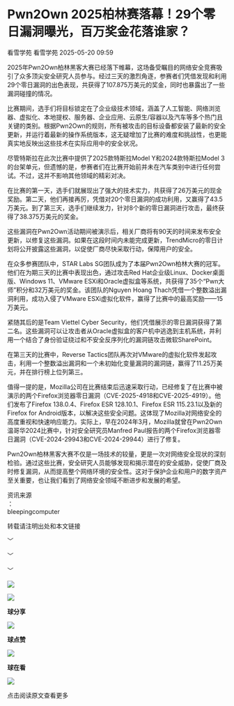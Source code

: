 #  Pwn2Own 2025柏林赛落幕！29个零日漏洞曝光，百万奖金花落谁家？   
看雪学苑  看雪学苑   2025-05-20 09:59  
  
2025年Pwn2Own柏林黑客大赛已经落下帷幕，这场备受瞩目的网络安全竞赛吸引了众多顶尖安全研究人员参与。经过三天的激烈角逐，参赛者们凭借发现和利用29个零日漏洞的出色表现，共获得了107.875万美元的奖金，同时也暴露出了一些漏洞碰撞的情况。  
  
  
比赛期间，选手们将目标锁定在了企业级技术领域，涵盖了人工智能、网络浏览器、虚拟化、本地提权、服务器、企业应用、云原生/容器以及汽车等多个热门且关键的类别。根据Pwn2Own的规则，所有被攻击的目标设备都安装了最新的安全更新，并运行着最新的操作系统版本，这无疑增加了比赛的难度和挑战性，也更能真实地反映出这些技术在实际应用中的安全状况。  
  
  
尽管特斯拉在此次比赛中提供了2025款特斯拉Model Y和2024款特斯拉Model 3的台架单元，但遗憾的是，参赛者们在比赛开始前并未在汽车类别中进行任何尝试。不过，这并不影响其他领域的精彩对决。  
  
  
在比赛的第一天，选手们就展现出了强大的技术实力，共获得了26万美元的现金奖励。第二天，他们再接再厉，凭借对20个零日漏洞的成功利用，又赢得了43.5万美元。到了第三天，选手们继续发力，针对8个新的零日漏洞进行攻击，最终获得了38.375万美元的奖金。  
  
  
这些漏洞在Pwn2Own活动期间被演示后，相关厂商将有90天的时间来发布安全更新，以修复这些漏洞。如果在这段时间内未能完成更新，TrendMicro的零日计划将公开披露这些漏洞，以促使厂商尽快采取行动，保障用户的安全。  
  
  
在众多参赛团队中，STAR Labs SG团队成为了本届Pwn2Own柏林大赛的冠军。他们在为期三天的比赛中表现出色，通过攻击Red Hat企业级Linux、Docker桌面版、Windows 11、VMware ESXi和Oracle虚拟盒等系统，共获得了35个“Pwn大师”积分和32万美元的奖金。该团队的Nguyen Hoang Thach凭借一个整数溢出漏洞利用，成功入侵了VMware ESXi虚拟化软件，赢得了比赛中的最高奖励——15万美元。  
  
  
紧随其后的是Team Viettel Cyber Security，他们凭借展示的零日漏洞获得了第二名。这些漏洞可以让攻击者从Oracle虚拟盒的客户机中逃逸到主机系统，并利用一个结合了身份验证绕过和不安全反序列化的漏洞链攻击微软SharePoint。  
  
  
在第三天的比赛中，Reverse Tactics团队再次对VMware的虚拟化软件发起攻击，利用一个整数溢出漏洞和一个未初始化变量漏洞的漏洞链，赢得了11.25万美元，并在排行榜上位列第三。  
  
  
值得一提的是，Mozilla公司在比赛结束后迅速采取行动，已经修复了在比赛中被演示的两个Firefox浏览器零日漏洞（CVE-2025-4918和CVE-2025-4919）。他们发布了Firefox 138.0.4、Firefox ESR 128.10.1、Firefox ESR 115.23.1以及新的Firefox for Android版本，以解决这些安全问题。这体现了Mozilla对网络安全的高度重视和快速响应能力。实际上，早在2024年3月，Mozilla就曾在Pwn2Own温哥华2024比赛中，针对安全研究员Manfred Paul报告的两个Firefox浏览器零日漏洞（CVE-2024-29943和CVE-2024-29944）进行了修复。  
  
  
Pwn2Own柏林黑客大赛不仅是一场技术的较量，更是一次对网络安全现状的深刻检验。通过这些比赛，安全研究人员能够发现和揭示潜在的安全威胁，促使厂商及时修复漏洞，从而提高整个网络环境的安全性。这对于保护企业和用户的数字资产至关重要，也让我们看到了网络安全领域不断进步和发展的希望。  
  
  
  
  
资讯来源  
：  
bleepingcomputer  
  
转载请注明出处和本文链接  
  
  
  
﹀  
  
﹀  
  
﹀  
  
  
![](https://mmbiz.qpic.cn/mmbiz_jpg/Uia4617poZXP96fGaMPXib13V1bJ52yHq9ycD9Zv3WhiaRb2rKV6wghrNa4VyFR2wibBVNfZt3M5IuUiauQGHvxhQrA/640?wx_fmt=jpeg "")  
  
  
![](https://mmbiz.qpic.cn/sz_mmbiz_gif/1UG7KPNHN8Fjcl6q2ORwibt8PXPU5bLibE1yC1VFg5b1Fw8RncvZh2CWWiazpL6gPXp0lXED2x1ODLVNicsagibuxRw/640?wx_fmt=gif&from=appmsg "")  
  
**球分享**  
  
![](https://mmbiz.qpic.cn/sz_mmbiz_gif/1UG7KPNHN8Fjcl6q2ORwibt8PXPU5bLibE1yC1VFg5b1Fw8RncvZh2CWWiazpL6gPXp0lXED2x1ODLVNicsagibuxRw/640?wx_fmt=gif&from=appmsg "")  
  
**球点赞**  
  
![](https://mmbiz.qpic.cn/sz_mmbiz_gif/1UG7KPNHN8Fjcl6q2ORwibt8PXPU5bLibE1yC1VFg5b1Fw8RncvZh2CWWiazpL6gPXp0lXED2x1ODLVNicsagibuxRw/640?wx_fmt=gif&from=appmsg "")  
  
**球在看**  
  
  
![](https://mmbiz.qpic.cn/sz_mmbiz_gif/1UG7KPNHN8Fjcl6q2ORwibt8PXPU5bLibExiboJzOiafqGLvlOkrmU6NIr3qSr7ibpkIo2N5mhCTNXoMl37s2oRSIDw/640?wx_fmt=gif&from=appmsg "")  
  
点击阅读原文查看更多  
  
